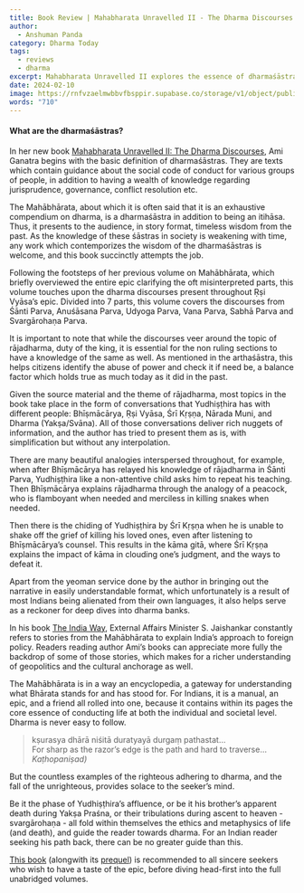 ```yaml
---
title: Book Review | Mahabharata Unravelled II - The Dharma Discourses
author:
  - Anshuman Panda
category: Dharma Today
tags:
  - reviews
  - dharma
excerpt: Mahabharata Unravelled II explores the essence of dharmaśāstras through insightful narratives and conversations within the Mahābhārata, offering readers a profound understanding of timeless wisdom and ethical complexities.
date: 2024-02-10
image: https://rnfvzaelmwbbvfbsppir.supabase.co/storage/v1/object/public/brhatwebsite/05dhiti/mahabharataunravelled2.webp
words: "710"
---
```


#### What are the dharmaśāstras? 

In her new book <span style="text-decoration:underline;">Mahabharata Unravelled II: The Dharma Discourses</span>, Ami Ganatra begins with the basic definition of dharmaśāstras. They are texts which contain guidance about the social code of conduct for various groups of people, in addition to having a wealth of knowledge regarding jurisprudence, governance, conflict resolution etc. 

The Mahābhārata, about which it is often said that it is an exhaustive compendium on dharma, is a dharmaśāstra in addition to being an itihāsa. Thus, it presents to the audience, in story format, timeless wisdom from the past. As the knowledge of these śāstras in society is weakening with time, any work which contemporizes the wisdom of the dharmaśāstras is welcome, and this book succinctly attempts the job.

Following the footsteps of her previous volume on Mahābhārata, which briefly overviewed the entire epic clarifying the oft misinterpreted parts, this volume touches upon the dharma discourses present throughout Ṛṣi Vyāsa’s epic. Divided into 7 parts, this volume covers the discourses from Śānti Parva, Anuśāsana Parva, Udyoga Parva, Vana Parva, Sabhā Parva and Svargārohaṇa Parva.

It is important to note that while the discourses veer around the topic of rājadharma, duty of the king, it is essential for the non ruling sections to have a knowledge of the same as well. As mentioned in the arthaśāstra, this helps citizens identify the abuse of power and check it if need be, a balance factor which holds true as much today as it did in the past.

Given the source material and the theme of rājadharma, most topics in the book take place in the form of conversations that Yudhiṣṭhira has with different people: Bhīṣmācārya, Ṛṣi Vyāsa, Śrī Kṛṣṇa, Nārada Muni, and Dharma (Yakṣa/Svāna). All of those conversations deliver rich nuggets of information, and the author has tried to present them as is, with simplification but without any interpolation.

There are many beautiful analogies interspersed throughout, for example, when after Bhīṣmācārya has relayed his knowledge of rājadharma in Śānti Parva, Yudhiṣṭhira like a non-attentive child asks him to repeat his teaching. Then Bhīṣmācārya explains rājadharma through the analogy of a peacock, who is flamboyant when needed and merciless in killing snakes when needed.

Then there is the chiding of Yudhiṣṭhira by Śrī Kṛṣṇa when he is unable to shake off the grief of killing his loved ones, even after listening to Bhīṣmācārya’s counsel. This results in the kāma gitā, where Śrī Kṛṣṇa explains the impact of kāma in clouding one’s judgment, and the ways to defeat it.

Apart from the yeoman service done by the author in bringing out the narrative in easily understandable format, which unfortunately is a result of most Indians being alienated from their own languages, it also helps serve as a reckoner for deep dives into dharma banks. 

In his book <span style="text-decoration:underline;">The India Way</span>, External Affairs Minister S. Jaishankar constantly refers to stories from the Mahābhārata to explain India’s approach to foreign policy. Readers reading author Ami’s books can appreciate more fully the backdrop of some of those stories, which makes for a richer understanding of geopolitics and the cultural anchorage as well.

The Mahābhārata is in a way an encyclopedia, a gateway for understanding what Bhārata stands for and has stood for. For Indians, it is a manual, an epic, and a friend all rolled into one, because it contains within its pages the core essence of conducting life at both the individual and societal level. Dharma is never easy to follow. 


>kṣurasya dhārā niśitā duratyayā durgaṃ pathastat…  
>For sharp as the razor’s edge is the path and hard to traverse…   
><cite>Kaṭhopaniṣad)</cite>

But the countless examples of the righteous adhering to dharma, and the fall of the unrighteous, provides solace to the seeker’s mind. 

Be it the phase of Yudhiṣṭhira’s affluence, or be it his brother’s apparent death during Yakṣa Praśna, or their tribulations during ascent to heaven - svargārohaṇa - all fold within themselves the ethics and metaphysics of life (and death), and guide the reader towards dharma. For an Indian reader seeking his path back, there can be no greater guide than this.

[This book](https://www.amazon.in/Mahabharata-Unravelled-II-Dharma-Discourses/dp/9356409331/ref=sr_1_2?crid=1QPUZKBJ6PK09&keywords=mahabharata+unravelled&qid=1707507551&sprefix=mahabhar%2Caps%2C223&sr=8-2) (alongwith its [prequel](https://www.amazon.in/Bloomsbury-Mahabharata-Unravelled-Lesser-Known-Well-Known/dp/9354351271/ref=sr_1_1?crid=1QPUZKBJ6PK09&keywords=mahabharata+unravelled&qid=1707507551&sprefix=mahabhar%2Caps%2C223&sr=8-1)) is recommended to all sincere seekers who wish to have a taste of the epic, before diving head-first into the full unabridged volumes. 
